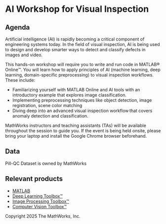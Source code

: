 # AI Workshop for Visual Inspection

## Agenda
Artificial intelligence (AI) is rapidly becoming a critical component of engineering systems today. In the field of visual inspection, AI is being used to design and develop smarter ways to detect and classify defects in images and video.

This hands-on workshop will require you to write and run code in MATLAB&reg; Online&trade;. You will learn how to apply principles of AI (machine learning, deep learning, domain-specific preprocessing) to visual inspection workflows. These include:  

* Familiarizing yourself with MATLAB Online and AI tools with an introductory example that explores image classification.  
* Implementing preprocessing techniques like object detection, image registration, scene color matching  
* Diving deep into an advanced visual inspection workflow that covers anomaly detection and classification.  

MathWorks instructors and teaching assistants (TAs) will be available throughout the session to guide you. If the event is being held onsite, please bring your laptop and install the Google Chrome browser beforehand. 

## Data
Pill-QC Dataset is owned by MathWorks

## Relevant products
* [MATLAB](https://www.mathworks.com/products/matlab.html)
* [Deep Learning Toolbox&trade;](https://www.mathworks.com/products/deep-learning.html)
* [Image Processing Toolbox&trade;](https://www.mathworks.com/products/image.html)
* [Computer Vision Toolbox&trade;](https://www.mathworks.com/products/computer-vision.html)

Copyright 2025 The MathWorks, Inc.
